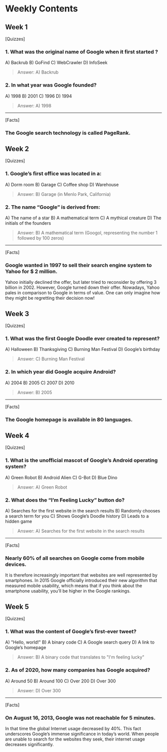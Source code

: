 # **Weekly Contents**

## Week 1
[Quizzes]
### 1. What was the original name of Google when it first started ?

A) Backrub
B) GoFind
C) WebCrawler
D) InfoSeek

> Answer: A) Backrub

### 2. In what year was Google founded?

A) 1998
B) 2001
C) 1996
D) 1994

> Answer: A) 1998

---
[Facts]
### The Google search technology is called **PageRank**.
## Week 2
[Quizzes]
### 1.  Google’s first office was located in a:

A) Dorm room
B) Garage
C) Coffee shop
D) Warehouse

> Answer: B) Garage (in Menlo Park, California)

### 2. The name “Google” is derived from:

A) The name of a star
B) A mathematical term
C) A mythical creature
D) The initials of the founders

> Answer: B) A mathematical term (Googol, representing the number 1 followed by 100 zeros)

---
[Facts]
### Google wanted in 1997 to sell their search engine system to Yahoo for $ 2 million.
Yahoo initially declined the offer, but later tried to reconsider by offering 3 billion in 2002. However, Google turned down their offer. Nowadays, Yahoo pales in comparison to Google in terms of value. One can only imagine how they might be regretting their decision now!
## Week 3
[Quizzes]
### 1. What was the first Google Doodle ever created to represent?

A) Halloween
B) Thanksgiving
C) Burning Man Festival
D) Google’s birthday

> Answer: C) Burning Man Festival

### 2. In which year did Google acquire Android?

A) 2004
B) 2005
C) 2007
D) 2010

> Answer: B) 2005

---
[Facts]
### The Google homepage is available in 80 languages.
## Week 4
[Quizzes]
### 1. What is the unofficial mascot of Google’s Android operating system?

A) Green Robot
B) Android Alien
C) G-Bot
D) Blue Dino

> Answer: A) Green Robot

### 2. What does the “I’m Feeling Lucky” button do?

A) Searches for the first website in the search results
B) Randomly chooses a search term for you
C) Shows Google’s Doodle history
D) Leads to a hidden game

> Answer: A) Searches for the first website in the search results

---
[Facts]
### Nearly 60% of all searches on Google come from mobile devices.
It is therefore increasingly important that websites are well represented by smartphones. In 2015 Google officially introduced their new algorithm that measured mobile usability, which means that if you think about the smartphone usability, you’ll be higher in the Google rankings.
## Week 5
[Quizzes]
### 1. What was the content of Google’s first-ever tweet?

A) "Hello, world!"
B) A binary code
C) A Google search query
D) A link to Google’s homepage

> Answer: B) A binary code that translates to "I'm feeling lucky"

### 2. As of 2020, how many companies has Google acquired?

A) Around 50
B) Around 100
C) Over 200
D) Over 300

> Answer: D) Over 300

---
[Facts]
### On August 16, 2013, Google was not reachable for 5 minutes.
In that time the global Internet usage decreased by 40%. This fact underscores Google’s immense significance in today’s world. When people are unable to search for the websites they seek, their internet usage decreases significantly.
